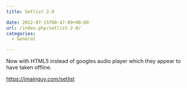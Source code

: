 ```yaml
---
title: Setlist 2.0

date: 2012-07-15T00:47:09+00:00
url: /index.php/setlist-2-0/
categories:
  - General

---
```

Now with HTML5 instead of googles audio player which they appear to have taken offline.

<a href=https://jmainguy.com/setlist>https://jmainguy.com/setlist</a>